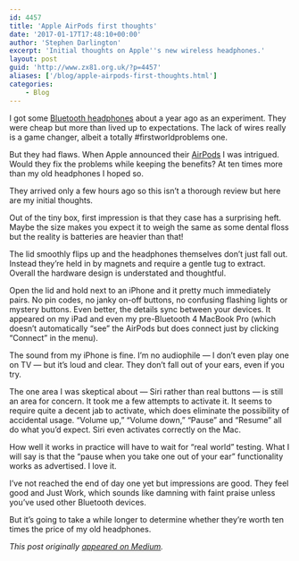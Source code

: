 ```yaml
---
id: 4457
title: 'Apple AirPods first thoughts'
date: '2017-01-17T17:48:10+00:00'
author: 'Stephen Darlington'
excerpt: 'Initial thoughts on Apple''s new wireless headphones.'
layout: post
guid: 'http://www.zx81.org.uk/?p=4457'
aliases: ['/blog/apple-airpods-first-thoughts.html']
categories:
    - Blog
---
```


I got some [Bluetooth headphones](/computing/reviews/mpow-swift-bluetooth-headphones.html) about a year ago as an experiment. They were cheap but more than lived up to expectations. The lack of wires really is a game changer, albeit a totally #firstworldproblems one.

But they had flaws. When Apple announced their [AirPods](http://www.apple.com/uk/shop/product/MMEF2/airpods) I was intrigued. Would they fix the problems while keeping the benefits? At ten times more than my old headphones I hoped so.

They arrived only a few hours ago so this isn’t a thorough review but here are my initial thoughts.

Out of the tiny box, first impression is that they case has a surprising heft. Maybe the size makes you expect it to weigh the same as some dental floss but the reality is batteries are heavier than that!

The lid smoothly flips up and the headphones themselves don’t just fall out. Instead they’re held in by magnets and require a gentle tug to extract. Overall the hardware design is understated and thoughtful.

Open the lid and hold next to an iPhone and it pretty much immediately pairs. No pin codes, no janky on-off buttons, no confusing flashing lights or mystery buttons. Even better, the details sync between your devices. It appeared on my iPad and even my pre-Bluetooth 4 MacBook Pro (which doesn’t automatically “see” the AirPods but does connect just by clicking “Connect” in the menu).

The sound from my iPhone is fine. I’m no audiophile — I don’t even play one on TV — but it’s loud and clear. They don’t fall out of your ears, even if you try.

The one area I was skeptical about — Siri rather than real buttons — is still an area for concern. It took me a few attempts to activate it. It seems to require quite a decent jab to activate, which does eliminate the possibility of accidental usage. “Volume up,” “Volume down,” “Pause” and “Resume” all do what you’d expect. Siri even activates correctly on the Mac.

How well it works in practice will have to wait for “real world” testing. What I will say is that the “pause when you take one out of your ear” functionality works as advertised. I love it.

I’ve not reached the end of day one yet but impressions are good. They feel good and Just Work, which sounds like damning with faint praise unless you’ve used other Bluetooth devices.

But it’s going to take a while longer to determine whether they’re worth ten times the price of my old headphones.

*This post originally [appeared on Medium](https://medium.com/@sdarlington/apple-airpods-first-thoughts-3f02a1f2e92c#.dkdb8w9ij).*